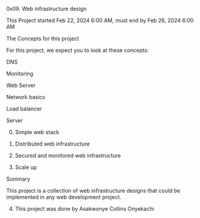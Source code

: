 0x09. Web infrastructure design

This Project started Feb 22, 2024 6:00 AM, must end by Feb 26, 2024 6:00 AM

The Concepts for this project

For this project, we expect you to look at these concepts:

DNS

Monitoring

Web Server

Network basics

Load balancer

Server

0. Simple web stack

1. Distributed web infrastructure

2. Secured and monitored web infrastructure

3. Scale up

Summary

This project is a collection of web infrastructure designs that could be implemented in any web development project.

4. This project was done by Asakwonye Collins Onyekachi

